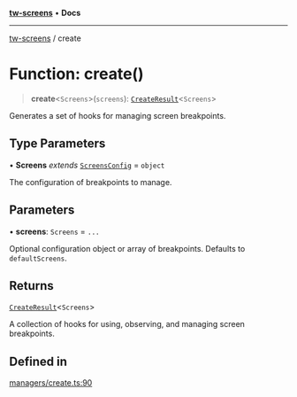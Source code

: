 [**tw-screens**](../README.md) • **Docs**

***

[tw-screens](../globals.md) / create

# Function: create()

> **create**\<`Screens`\>(`screens`): [`CreateResult`](../interfaces/CreateResult.md)\<`Screens`\>

Generates a set of hooks for managing screen breakpoints.

## Type Parameters

• **Screens** *extends* [`ScreensConfig`](../type-aliases/ScreensConfig.md) = `object`

The configuration of breakpoints to manage.

## Parameters

• **screens**: `Screens` = `...`

Optional configuration object or array of breakpoints.
Defaults to `defaultScreens`.

## Returns

[`CreateResult`](../interfaces/CreateResult.md)\<`Screens`\>

A collection of hooks for using, observing, and managing screen breakpoints.

## Defined in

[managers/create.ts:90](https://github.com/saoudi-h/tw-screens/blob/a1ea34fff45e5eeab9ecdc2f92def89c098aafa0/src/managers/create.ts#L90)
